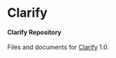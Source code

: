 # Clarify

**Clarify Repository**
<br>
<br>
Files and documents for [Clarify](https://www.withclarify.com) 1.0.
<br>
<br>

